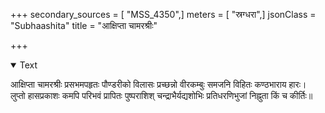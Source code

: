 +++
secondary_sources = [ "MSS_4350",]
meters = [ "स्रग्धरा",]
jsonClass = "Subhaashita"
title = "आक्षिप्ता चामरश्रीः"

+++

<details open><summary>Text</summary>

आक्षिप्ता चामरश्रीः प्रसभमपहृतः पौण्डरीको विलासः प्रच्छन्नो वीरकम्बुः समजनि विहितः कण्ठभाराय हारः।  
लुप्तो हासप्रकाशः कमपि परिभवं प्रापितः पुष्पराशिश् चन्द्राभैर्यद्यशोभिः प्रतिधरणिभुजां निह्नुता किं च कीर्तिः॥
</details>
